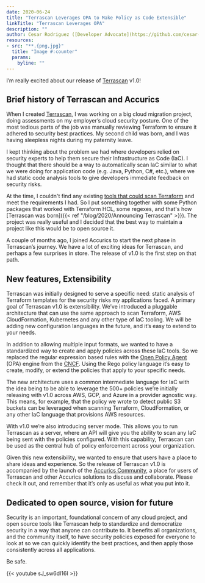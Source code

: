 ```yaml
---
date: 2020-06-24
title: "Terrascan Leverages OPA to Make Policy as Code Extensible"
linkTitle: "Terrascan Leverages OPA"
description: ""
author: Cesar Rodriguez ([Developer Advocate](https://github.com/cesar-rodriguez))
resources:
- src: "**.{png,jpg}"
  title: "Image #:counter"
  params:
    byline: ""
---
```


I’m really excited about our release of [Terrascan](https://github.com/accurics/terrascan) v1.0!

## Brief history of Terrascan and Accurics

When I created [Terrascan](https://github.com/accurics/terrascan), I was working on a big cloud migration project, doing assessments on my employer’s cloud security posture.  One of the most tedious parts of the job was manually reviewing Terraform to ensure it adhered to security best practices. My second child was born, and I was having sleepless nights during my paternity leave.  

I kept thinking about the problem we had where developers relied on security experts to help them secure their Infrastructure as Code (IaC). I thought that there should be a way to automatically scan IaC similar to what we were doing for application code (e.g. Java, Python, C#, etc.), where we had static code analysis tools to give developers immediate feedback on security risks.  

At the time, I couldn't find any existing [tools that could scan Terraform](https://www.accurics.com/integrations/terraform/) and meet the requirements I had.  So I put something together with some Python packages that worked with Terraform HCL, some regexes, and that's how [Terrascan was born]({{< ref "/blog/2020/Announcing Terrascan" >}}).  The project was really useful and I decided that the best way to maintain a project like this would be to open source it. 

A couple of months ago, I joined Accurics to start the next phase in Terrascan’s journey. We have a lot of exciting ideas for Terrascan, and perhaps a few surprises in store.  The release of v1.0 is the first step on that path.

## New features, Extensibility

Terrascan was initially designed to serve a specific need: static analysis of Terraform templates for the security risks my applications faced. A primary goal of Terrascan v1.0 is extensibility.  We’ve introduced a pluggable architecture that can use the same approach to scan Terraform, AWS CloudFormation, Kubernetes and any other type of IaC tooling.  We will be adding new configuration languages in the future, and it’s easy to extend to your needs.

In addition to allowing multiple input formats, we wanted to have a standardized way to create and apply policies across these IaC tools. So we replaced the regular expression based rules with the [Open Policy Agent](https://www.openpolicyagent.org/) (OPA) engine from the [CNCF](https://www.cncf.io/).  Using the Rego policy language it’s easy to create, modify, or extend the policies that apply to your specific needs.

The new architecture uses a common intermediate language for IaC with the idea being to be able to leverage the 500+ policies we’re initially releasing with v1.0 across AWS, GCP, and Azure in a provider agnostic way. This means, for example, that the policy we wrote to detect public S3 buckets can be leveraged when scanning Terraform, CloudFormation, or any other IaC language that provisions AWS resources. 

With v1.0 we’re also introducing server mode. This allows you to run Terrascan as a server, where an API will give you the ability to scan any IaC being sent with the policies configured. With this capability, Terrascan can be used as the central hub of policy enforcement across your organization. 

Given this new extensibility, we wanted to ensure that users have a place to share ideas and experience.  So the release of Terrascan v1.0 is accompanied by the launch of the [Accurics Community](https://discord.gg/accurics-community), a place for users of Terrascan and other Accurics solutions to discuss and collaborate.  Please check it out, and remember that it’s only as useful as what you put into it.

## Dedicated to open source, vision for future

Security is an important, foundational concern of any cloud project, and open source tools like Terrascan help to standardize and democratize security in a way that anyone can contribute to.  It benefits all organizations, and the community itself, to have security policies exposed for everyone to look at so we can quickly identify the best practices, and then apply those consistently across all applications.

Be safe.

{{< youtube sJ_sw6dI16I >}}
